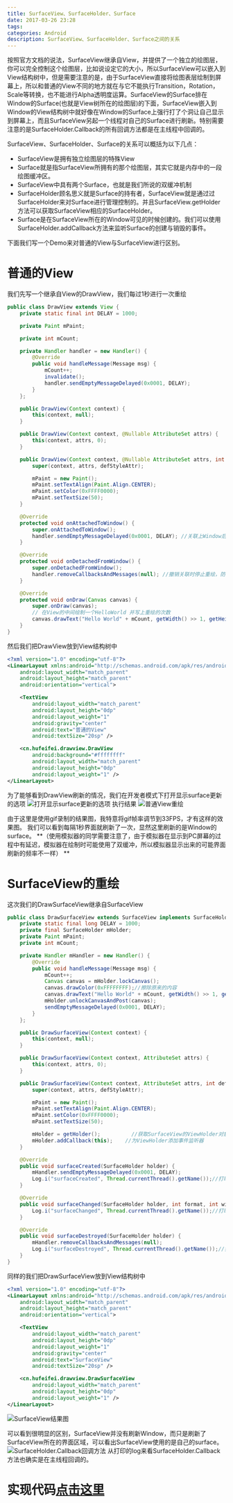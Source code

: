 ```yaml
---
title: SurfaceView、SurfaceHolder、Surface
date: 2017-03-26 23:28
tags:
categories: Android
description: SurfaceView、SurfaceHolder、Surface之间的关系
---
```


按照官方文档的说法，SurfaceView继承自View，并提供了一个独立的绘图层，你可以完全控制这个绘图层，比如说设定它的大小，所以SurfaceView可以嵌入到View结构树中，但是需要注意的是，由于SurfaceView直接将绘图表层绘制到屏幕上，所以和普通的View不同的地方就在与它不能执行Transition，Rotation，Scale等转换，也不能进行Alpha透明度运算。SurfaceView的Surface排在Window的Surface(也就是View树所在的绘图层)的下面，SurfaceView嵌入到Window的View结构树中就好像在Window的Surface上强行打了个洞让自己显示到屏幕上，而且SurfaceView另起一个线程对自己的Surface进行刷新。特别需要注意的是SurfaceHolder.Callback的所有回调方法都是在主线程中回调的。

SurfaceView、SurfaceHolder、Surface的关系可以概括为以下几点：
* SurfaceView是拥有独立绘图层的特殊View
* Surface就是指SurfaceView所拥有的那个绘图层，其实它就是内存中的一段绘图缓冲区。
* SurfaceView中具有两个Surface，也就是我们所说的双缓冲机制
* SurfaceHolder顾名思义就是Surface的持有者，SurfaceView就是通过过SurfaceHolder来对Surface进行管理控制的。并且SurfaceView.getHolder方法可以获取SurfaceView相应的SurfaceHolder。
* Surface是在SurfaceView所在的Window可见的时候创建的。我们可以使用SurfaceHolder.addCallback方法来监听Surface的创建与销毁的事件。


下面我们写一个Demo来对普通的View与SurfaceView进行区别。

# 普通的View
我们先写一个继承自View的DrawView，我们每过1秒进行一次重绘
```java
public class DrawView extends View {
    private static final int DELAY = 1000;

    private Paint mPaint;

    private int mCount;

    private Handler handler = new Handler() {
        @Override
        public void handleMessage(Message msg) {
            mCount++;
            invalidate();
            handler.sendEmptyMessageDelayed(0x0001, DELAY);
        }
    };

    public DrawView(Context context) {
        this(context, null);
    }

    public DrawView(Context context, @Nullable AttributeSet attrs) {
        this(context, attrs, 0);
    }

    public DrawView(Context context, @Nullable AttributeSet attrs, int defStyleAttr) {
        super(context, attrs, defStyleAttr);

        mPaint = new Paint();
        mPaint.setTextAlign(Paint.Align.CENTER);
        mPaint.setColor(0xFFFF0000);
        mPaint.setTextSize(50);
    }

    @Override
    protected void onAttachedToWindow() {
        super.onAttachedToWindow();
        handler.sendEmptyMessageDelayed(0x0001, DELAY); //关联上Window后开始每1000ms重绘一次
    }

    @Override
    protected void onDetachedFromWindow() {
        super.onDetachedFromWindow();
        handler.removeCallbacksAndMessages(null); //撤销关联时停止重绘，防止内存泄漏
    }

    @Override
    protected void onDraw(Canvas canvas) {
        super.onDraw(canvas);
        // 在View的中间绘制一个HelloWorld 并写上重绘的次数
        canvas.drawText("Hello World" + mCount, getWidth() >> 1, getHeight() >> 1, mPaint);
    }
}
```
然后我们把DrawView放到View结构树中
```xml
<?xml version="1.0" encoding="utf-8"?>
<LinearLayout xmlns:android="http://schemas.android.com/apk/res/android"
    android:layout_width="match_parent"
    android:layout_height="match_parent"
    android:orientation="vertical">

    <TextView
        android:layout_width="match_parent"
        android:layout_height="0dp"
        android:layout_weight="1"
        android:gravity="center"
        android:text="普通的View"
        android:textSize="20sp" />

    <cn.hufeifei.drawview.DrawView
        android:background="#ffffffff"
        android:layout_width="match_parent"
        android:layout_height="0dp"
        android:layout_weight="1" />
</LinearLayout>
```
为了能够看到DrawView刷新的情况，我们在开发者模式下打开显示surface更新的选项
![打开显示surface更新的选项](http://img-blog.csdn.net/20170326232425934?watermark/2/text/aHR0cDovL2Jsb2cuY3Nkbi5uZXQvSG9sbW9meQ==/font/5a6L5L2T/fontsize/400/fill/I0JBQkFCMA==/dissolve/70/gravity/SouthEast)
执行结果
![普通View重绘](http://img-blog.csdn.net/20170326232535259?watermark/2/text/aHR0cDovL2Jsb2cuY3Nkbi5uZXQvSG9sbW9meQ==/font/5a6L5L2T/fontsize/400/fill/I0JBQkFCMA==/dissolve/70/gravity/SouthEast)

由于这里是使用gif录制的结果图，我特意将gif帧率调节到33FPS，才有这样的效果图。
我们可以看到每隔1秒界面就刷新了一次，显然这里刷新的是Window的surface。
**（使用模拟器的同学需要注意了，由于模拟器在显示到PC屏幕的过程中有延迟，模拟器在绘制时可能使用了双缓冲，所以模拟器显示出来的可能界面刷新的频率不一样）
**
# SurfaceView的重绘
这次我们的DrawSurfaceView继承自SurfaceView
```java
public class DrawSurfaceView extends SurfaceView implements SurfaceHolder.Callback {
    private static final long DELAY = 1000;
    private final SurfaceHolder mHolder;
    private Paint mPaint;
    private int mCount;

    private Handler mHandler = new Handler() {
        @Override
        public void handleMessage(Message msg) {
            mCount++;
            Canvas canvas = mHolder.lockCanvas();
            canvas.drawColor(0xFFFFFFFF);//擦除原来的内容
            canvas.drawText("Hello World" + mCount, getWidth() >> 1, getHeight() >> 1, mPaint);
            mHolder.unlockCanvasAndPost(canvas);
            sendEmptyMessageDelayed(0x0001, DELAY);
        }
    };

    public DrawSurfaceView(Context context) {
        this(context, null);
    }

    public DrawSurfaceView(Context context, AttributeSet attrs) {
        this(context, attrs, 0);
    }

    public DrawSurfaceView(Context context, AttributeSet attrs, int defStyleAttr) {
        super(context, attrs, defStyleAttr);

        mPaint = new Paint();
        mPaint.setTextAlign(Paint.Align.CENTER);
        mPaint.setColor(0xFFFF0000);
        mPaint.setTextSize(50);

        mHolder = getHolder();          //获取SurfaceView的ViewHolder对象
        mHolder.addCallback(this);    //为ViewHolder添加事件监听器
    }

    @Override
    public void surfaceCreated(SurfaceHolder holder) {
        mHandler.sendEmptyMessageDelayed(0x0001, DELAY);
        Log.i("surfaceCreated", Thread.currentThread().getName());//打印当前线程的名字
    }

    @Override
    public void surfaceChanged(SurfaceHolder holder, int format, int width, int height) {
        Log.i("surfaceChanged", Thread.currentThread().getName());//打印当前线程的名字
    }

    @Override
    public void surfaceDestroyed(SurfaceHolder holder) {
        mHandler.removeCallbacksAndMessages(null);
        Log.i("surfaceDestroyed", Thread.currentThread().getName());//打印当前线程的名字
    }
}
```
同样的我们把DrawSurfaceView放到View结构树中
```xml
<?xml version="1.0" encoding="utf-8"?>
<LinearLayout xmlns:android="http://schemas.android.com/apk/res/android"
    android:layout_width="match_parent"
    android:layout_height="match_parent"
    android:orientation="vertical">

    <TextView
        android:layout_width="match_parent"
        android:layout_height="0dp"
        android:layout_weight="1"
        android:gravity="center"
        android:text="SurfaceView"
        android:textSize="20sp" />

    <cn.hufeifei.drawview.DrawSurfaceView
        android:layout_width="match_parent"
        android:layout_height="0dp"
        android:layout_weight="1" />
</LinearLayout>
```
![SurfaceView结果图](http://img-blog.csdn.net/20170326232725650?watermark/2/text/aHR0cDovL2Jsb2cuY3Nkbi5uZXQvSG9sbW9meQ==/font/5a6L5L2T/fontsize/400/fill/I0JBQkFCMA==/dissolve/70/gravity/SouthEast)

可以看到很明显的区别，SurfaceView并没有刷新Window，而只是刷新了SurfaceView所在的界面区域，可以看出SurfaceView使用的是自己的surface。
![SurfaceHolder.Callback回调方法](http://img-blog.csdn.net/20170326232803713?watermark/2/text/aHR0cDovL2Jsb2cuY3Nkbi5uZXQvSG9sbW9meQ==/font/5a6L5L2T/fontsize/400/fill/I0JBQkFCMA==/dissolve/70/gravity/SouthEast)
从打印的log来看SurfaceHolder.Callback方法也确实是在主线程回调的。


# 实现代码[点击这里](http://download.csdn.net/detail/holmofy/9794709)